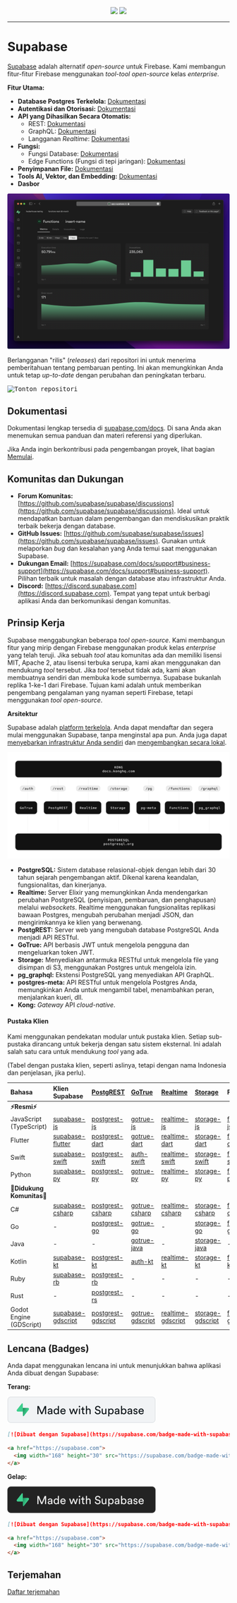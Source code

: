 <p align="center">
<img src="https://user-images.githubusercontent.com/8291514/213727234-cda046d6-28c6-491a-b284-b86c5cede25d.png#gh-light-mode-only">
<img src="https://user-images.githubusercontent.com/8291514/213727225-56186826-bee8-43b5-9b15-86e839d89393.png#gh-dark-mode-only">
</p>

---

# Supabase

[Supabase](https://supabase.com) adalah alternatif *open-source* untuk Firebase. Kami membangun fitur-fitur Firebase menggunakan *tool-tool open-source* kelas *enterprise*.

**Fitur Utama:**

*   **Database Postgres Terkelola:** [Dokumentasi](https://supabase.com/docs/guides/database)
*   **Autentikasi dan Otorisasi:** [Dokumentasi](https://supabase.com/docs/guides/auth)
*   **API yang Dihasilkan Secara Otomatis:**
    *   REST: [Dokumentasi](https://supabase.com/docs/guides/api)
    *   GraphQL: [Dokumentasi](https://supabase.com/docs/guides/graphql)
    *   Langganan *Realtime*: [Dokumentasi](https://supabase.com/docs/guides/realtime)
*   **Fungsi:**
    *   Fungsi Database: [Dokumentasi](https://supabase.com/docs/guides/database/functions)
    *   Edge Functions (Fungsi di tepi jaringan): [Dokumentasi](https://supabase.com/docs/guides/functions)
*   **Penyimpanan File:** [Dokumentasi](https://supabase.com/docs/guides/storage)
* **Tools AI, Vektor, dan Embedding:** [Dokumentasi](https://supabase.com/docs/guides/ai)
*   **Dasbor**

![Dasbor Supabase](https://raw.githubusercontent.com/supabase/supabase/master/apps/www/public/images/github/supabase-dashboard.png)

Berlangganan "rilis" (*releases*) dari repositori ini untuk menerima pemberitahuan tentang pembaruan penting. Ini akan memungkinkan Anda untuk tetap *up-to-date* dengan perubahan dan peningkatan terbaru.

<kbd><img src="https://raw.githubusercontent.com/supabase/supabase/d5f7f413ab356dc1a92075cb3cee4e40a957d5b1/web/static/watch-repo.gif" alt="Tonton repositori"/></kbd>

## Dokumentasi

Dokumentasi lengkap tersedia di [supabase.com/docs](https://supabase.com/docs). Di sana Anda akan menemukan semua panduan dan materi referensi yang diperlukan.

Jika Anda ingin berkontribusi pada pengembangan proyek, lihat bagian [Memulai](./../DEVELOPERS.md).

## Komunitas dan Dukungan

*   **Forum Komunitas:** [https://github.com/supabase/supabase/discussions](https://github.com/supabase/supabase/discussions). Ideal untuk mendapatkan bantuan dalam pengembangan dan mendiskusikan praktik terbaik bekerja dengan database.
*   **GitHub Issues:** [https://github.com/supabase/supabase/issues](https://github.com/supabase/supabase/issues). Gunakan untuk melaporkan *bug* dan kesalahan yang Anda temui saat menggunakan Supabase.
*   **Dukungan Email:** [https://supabase.com/docs/support#business-support](https://supabase.com/docs/support#business-support). Pilihan terbaik untuk masalah dengan database atau infrastruktur Anda.
*   **Discord:** [https://discord.supabase.com](https://discord.supabase.com). Tempat yang tepat untuk berbagi aplikasi Anda dan berkomunikasi dengan komunitas.

## Prinsip Kerja

Supabase menggabungkan beberapa *tool open-source*. Kami membangun fitur yang mirip dengan Firebase menggunakan produk kelas *enterprise* yang telah teruji. Jika sebuah *tool* atau komunitas ada dan memiliki lisensi MIT, Apache 2, atau lisensi terbuka serupa, kami akan menggunakan dan mendukung *tool* tersebut. Jika *tool* tersebut tidak ada, kami akan membuatnya sendiri dan membuka kode sumbernya. Supabase bukanlah replika 1-ke-1 dari Firebase. Tujuan kami adalah untuk memberikan pengembang pengalaman yang nyaman seperti Firebase, tetapi menggunakan *tool open-source*.

**Arsitektur**

Supabase adalah [platform terkelola](https://supabase.com/dashboard). Anda dapat mendaftar dan segera mulai menggunakan Supabase, tanpa menginstal apa pun. Anda juga dapat [menyebarkan infrastruktur Anda sendiri](https://supabase.com/docs/guides/hosting/overview) dan [mengembangkan secara lokal](https://supabase.com/docs/guides/local-development).

![Arsitektur](./../apps/docs/public/img/supabase-architecture.svg)

*   **PostgreSQL:** Sistem database relasional-objek dengan lebih dari 30 tahun sejarah pengembangan aktif.  Dikenal karena keandalan, fungsionalitas, dan kinerjanya.
*   **Realtime:** Server Elixir yang memungkinkan Anda mendengarkan perubahan PostgreSQL (penyisipan, pembaruan, dan penghapusan) melalui *websockets*. Realtime menggunakan fungsionalitas replikasi bawaan Postgres, mengubah perubahan menjadi JSON, dan mengirimkannya ke klien yang berwenang.
*   **PostgREST:** Server web yang mengubah database PostgreSQL Anda menjadi API RESTful.
*   **GoTrue:** API berbasis JWT untuk mengelola pengguna dan mengeluarkan token JWT.
*   **Storage:** Menyediakan antarmuka RESTful untuk mengelola file yang disimpan di S3, menggunakan Postgres untuk mengelola izin.
*   **pg_graphql:** Ekstensi PostgreSQL yang menyediakan API GraphQL.
*   **postgres-meta:** API RESTful untuk mengelola Postgres Anda, memungkinkan Anda untuk mengambil tabel, menambahkan peran, menjalankan kueri, dll.
*   **Kong:** *Gateway* API *cloud-native*.

#### Pustaka Klien

Kami menggunakan pendekatan modular untuk pustaka klien. Setiap sub-pustaka dirancang untuk bekerja dengan satu sistem eksternal. Ini adalah salah satu cara untuk mendukung *tool* yang ada.

(Tabel dengan pustaka klien, seperti aslinya, tetapi dengan nama Indonesia dan penjelasan, jika perlu).

| Bahasa                       | Klien Supabase                                                     | [PostgREST](https://www.postgresql.org/)                                                                         | [GoTrue](https://github.com/supabase/gotrue)                                                                                | [Realtime](https://github.com/supabase/realtime)                                                                              | [Storage](https://github.com/supabase/storage-api)                                                                                 | Functions                                                                               |
| :-------------------------- | :------------------------------------------------------------------ | :-------------------------------------------------------------------------------- | :------------------------------------------------------------------------------------ | :----------------------------------------------------------------------------------- | :-------------------------------------------------------------------------------------- | :----------------------------------------------------------------------------------- |
| **⚡️Resmi⚡️**      |                                                                     |                                                                                   |                                                                                      |                                                                                     |                                                                                        |                                                                                      |
| JavaScript (TypeScript)     | [supabase-js](https://github.com/supabase/supabase-js)               | [postgrest-js](https://github.com/supabase/postgrest-js)                             | [gotrue-js](https://github.com/supabase/gotrue-js)                                     | [realtime-js](https://github.com/supabase/realtime-js)                                 | [storage-js](https://github.com/supabase/storage-js)                                   | [functions-js](https://github.com/supabase/functions-js)                             |
| Flutter                     | [supabase-flutter](https://github.com/supabase/supabase-flutter)     | [postgrest-dart](https://github.com/supabase/postgrest-dart)                         | [gotrue-dart](https://github.com/supabase/gotrue-dart)                                 | [realtime-dart](https://github.com/supabase/realtime-dart)                             | [storage-dart](https://github.com/supabase/storage-dart)                               | [functions-dart](https://github.com/supabase/functions-dart)                         |
| Swift                      | [supabase-swift](https://github.com/supabase/supabase-swift)          | [postgrest-swift](https://github.com/supabase/supabase-swift/tree/main/Sources/PostgREST) | [auth-swift](https://github.com/supabase/supabase-swift/tree/main/Sources/Auth)     | [realtime-swift](https://github.com/supabase/supabase-swift/tree/main/Sources/Realtime) | [storage-swift](https://github.com/supabase/supabase-swift/tree/main/Sources/Storage) | [functions-swift](https://github.com/supabase/supabase-swift/tree/main/Sources/Functions) |
| Python                      | [supabase-py](https://github.com/supabase/supabase-py)               | [postgrest-py](https://github.com/supabase/postgrest-py)                             | [gotrue-py](https://github.com/supabase/gotrue-py)                                     | [realtime-py](https://github.com/supabase/realtime-py)                                 | [storage-py](https://github.com/supabase/storage-py)                                   | [functions-py](https://github.com/supabase/functions-py)                             |
| **💚Didukung Komunitas💚** |                                                                     |                                                                                   |                                                                                      |                                                                                     |                                                                                        |                                                                                      |
| C#                          | [supabase-csharp](https://github.com/supabase-community/supabase-csharp) | [postgrest-csharp](https://github.com/supabase-community/postgrest-csharp)           | [gotrue-csharp](https://github.com/supabase-community/gotrue-csharp)                 | [realtime-csharp](https://github.com/supabase-community/realtime-csharp)             | [storage-csharp](https://github.com/supabase-community/storage-csharp)                 | [functions-csharp](https://github.com/supabase-community/functions-csharp)           |
| Go                          | -                                                                   | [postgrest-go](https://github.com/supabase-community/postgrest-go)                     | [gotrue-go](https://github.com/supabase-community/gotrue-go)                           | -                                                                                   | [storage-go](https://github.com/supabase-community/storage-go)                       | [functions-go](https://github.com/supabase-community/functions-go)                   |
| Java                        | -                                                                   | -                                                                                   | [gotrue-java](https://github.com/supabase-community/gotrue-java)                       | -                                                                                   | [storage-java](https://github.com/supabase-community/storage-java)                   | -                                                                                   |
| Kotlin                      | [supabase-kt](https://github.com/supabase-community/supabase-kt)       | [postgrest-kt](https://github.com/supabase-community/supabase-kt/tree/master/Postgrest) | [auth-kt](https://github.com/supabase-community/supabase-kt/tree/master/Auth)         | [realtime-kt](https://github.com/supabase-community/supabase-kt/tree/master/Realtime)   | [storage-kt](https://github.com/supabase-community/supabase-kt/tree/master/Storage)   | [functions-kt](https://github.com/supabase-community/supabase-kt/tree/master/Functions) |
| Ruby                      | [supabase-rb](https://github.com/supabase-community/supabase-rb)      |      [postgrest-rb](https://github.com/supabase-community/postgrest-rb)                                                                             |    -                                                                                  |        -                                                                            |     -                                                                                 |          -                                                                          |
| Rust                      |      -                                                                 |       [postgrest-rs](https://github.com/supabase-community/postgrest-rs)                                                                            |      -                                                                                 |       -                                                                             |       -                                                                                |         -                                                                           |
| Godot Engine (GDScript)      |   [supabase-gdscript](https://github.com/supabase-community/godot-engine.supabase)                                                                  |        [postgrest-gdscript](https://github.com/supabase-community/postgrest-gdscript)                                                                            |        [gotrue-gdscript](https://github.com/supabase-community/gotrue-gdscript)                                                                                |    [realtime-gdscript](https://github.com/supabase-community/realtime-gdscript)                                                                                  |         [storage-gdscript](https://github.com/supabase-community/storage-gdscript)                                                                                 |  [functions-gdscript](https://github.com/supabase-community/functions-gdscript)                                                                                       |

## Lencana (Badges)

Anda dapat menggunakan lencana ini untuk menunjukkan bahwa aplikasi Anda dibuat dengan Supabase:

**Terang:**

![Dibuat dengan Supabase](./../apps/www/public/badge-made-with-supabase.svg)

```md
[![Dibuat dengan Supabase](https://supabase.com/badge-made-with-supabase.svg)](https://supabase.com)
```

```html
<a href="https://supabase.com">
  <img width="168" height="30" src="https://supabase.com/badge-made-with-supabase.svg" alt="Dibuat dengan Supabase" />
</a>
```

**Gelap:**

![Dibuat dengan Supabase (versi gelap)](./../apps/www/public/badge-made-with-supabase-dark.svg)

```md
[![Dibuat dengan Supabase](https://supabase.com/badge-made-with-supabase-dark.svg)](https://supabase.com)
```

```html
<a href="https://supabase.com">
  <img width="168" height="30" src="https://supabase.com/badge-made-with-supabase-dark.svg" alt="Dibuat dengan Supabase" />
</a>
```

## Terjemahan

[Daftar terjemahan](./languages.md)
